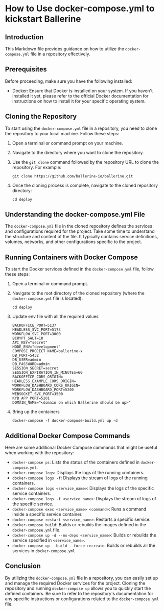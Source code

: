 # How to Use docker-compose.yml to kickstart Ballerine

## Introduction

This Markdown file provides guidance on how to utilize the `docker-compose.yml` file in a repository effectively.

## Prerequisites

Before proceeding, make sure you have the following installed:

- Docker: Ensure that Docker is installed on your system. If you haven't installed it yet, please refer to the official Docker documentation for instructions on how to install it for your specific operating system.

## Cloning the Repository

To start using the `docker-compose.yml` file in a repository, you need to clone the repository to your local machine. Follow these steps:

1. Open a terminal or command prompt on your machine.
2. Navigate to the directory where you want to clone the repository.
3. Use the `git clone` command followed by the repository URL to clone the repository. For example:

    ```shell
    git clone https://github.com/ballerine-io/ballerine.git
    ```

4. Once the cloning process is complete, navigate to the cloned repository directory:

    ```shell
    cd deploy
    ```

## Understanding the docker-compose.yml File

The `docker-compose.yml` file in the cloned repository defines the services and configurations required for the project. Take some time to understand the structure and content of the file. It typically contains service definitions, volumes, networks, and other configurations specific to the project.

## Running Containers with Docker Compose

To start the Docker services defined in the `docker-compose.yml` file, follow these steps:

1. Open a terminal or command prompt.
2. Navigate to the root directory of the cloned repository (where the `docker-compose.yml` file is located).

    ```shell
    cd deploy
    ```

3. Update env file with all the required values

    ``` shell
    BACKOFFICE_PORT=5137
    HEADLESS_SVC_PORT=5173
    WORKFLOW_SVC_PORT=3000
    BCRYPT_SALT=10
    API_KEY="secret"
    NODE_ENV="development"
    COMPOSE_PROJECT_NAME=ballerine-x
    DB_PORT=5432
    DB_USER=admin
    DB_PASSWORD=admin
    SESSION_SECRET=secret
    SESSION_EXPIRATION_IN_MINUTES=60
    BACKOFFICE_CORS_ORIGIN=
    HEADLESS_EXAMPLE_CORS_ORIGIN=
    WORKFLOW_DASHBOARD_CORS_ORIGIN=
    WORKFLOW_DASHBOARD_PORT=5200
    WEBSOCKET_SVC_PORT=3500
    KYB_APP_PORT=5201
    DOMAIN_NAME="<domain on which Ballerine should be up>"
    ```

4. Bring up the containers

    ```shell
    docker-compose -f docker-compose-build.yml up -d
    ```

## Additional Docker Compose Commands

Here are some additional Docker Compose commands that might be useful when working with the repository:

- `docker-compose ps`: Lists the status of the containers defined in `docker-compose.yml`.
- `docker-compose logs`: Displays the logs of the running containers.
- `docker-compose logs -f`: Displays the stream of logs of the running containers.
- `docker-compose logs <service_name>`: Displays the logs of the specific service containers.
- `docker-compose logs -f <service_name>`: Displays the stream of logs of the specific service.
- `docker-compose exec <service_name> <command>`: Runs a command inside a specific service container.
- `docker-compose restart <service_name>`: Restarts a specific service.
- `docker-compose build`: Builds or rebuilds the images defined in the `docker-compose.yml` file.
- `docker-compose up -d --no-deps <service_name>`: Builds or rebuilds the service specified in `<service_name>`.
- `docker-compose up --build --force-recreate`: Builds or rebuilds all the services in `docker-compose.yml`

## Conclusion

By utilizing the `docker-compose.yml` file in a repository, you can easily set up and manage the required Docker services for the project. Cloning the repository and running `docker-compose up` allows you to quickly start the defined containers. Be sure to refer to the repository's documentation for any specific instructions or configurations related to the `docker-compose.yml` file.

